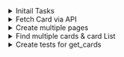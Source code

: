 <details>
<summary>Initail Tasks</summary>

- Get dummy server running
- Get dummy page running
- Setup Venv (Tests, QA, per-commit)

- [x], can Run website and have working pre-commit

</details>

<details>
<summary>Fetch Card via API</summary>

- Task
  Fetch given card from db as a test, show card data and image

- Done when:
  There is a field for card name
  Page calls card
  Page shows card data and image

- [x]

</details>

<details>
<summary>Create multiple pages</summary>

- Task:
  Create atleast two pages (Or in React Single Page application, different components)

- Done when:
  You can change pages are test function works.

- [x]

</details>

<details>
<summary>Find multiple cards & card List</summary>

- Task:
  Create Method for searcing multiple cards.

  - Done by partial search trought API
    Create card list. Multiple cards on top of each other. Data and image.

- Done When:
  User can search multiple cards at once.
  Output is shown as card list, that has dynamic lenght.

- [x]
</details>

<details>
<summary>Create tests for get_cards</summary>

- Task:
  Create tests for get_cards method.

  - correct input
  - empty input
  - non-charecter input.

  - Done When:
    Tests are done and run.

- [x]
</details>

